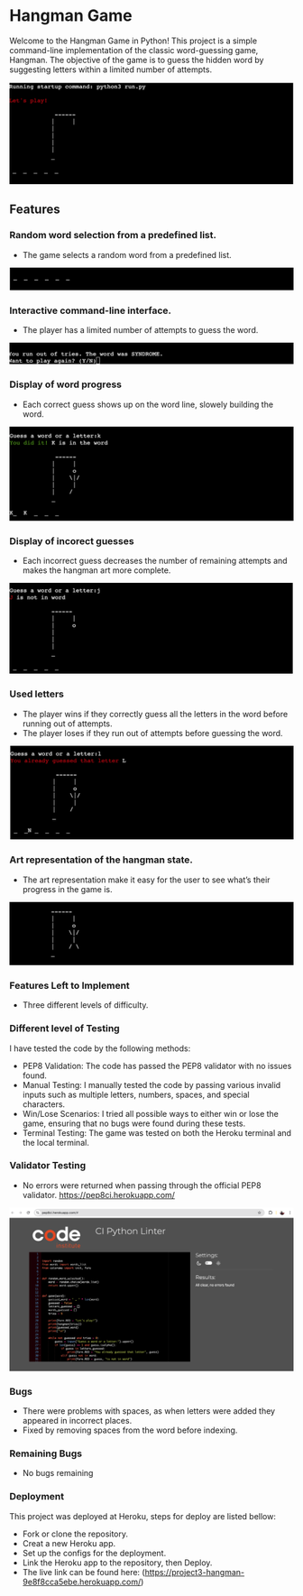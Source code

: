 # Hangman Game 
Welcome to the Hangman Game in Python! This project is a simple command-line implementation of the classic word-guessing game, Hangman. The objective of the game is to guess the hidden word by suggesting letters within a limited number of attempts.

![ Alt the start position ](photos/let's_play.png)

## Features

### Random word selection from a predefined list.

- The game selects a random word from a predefined list.

![ Random word ](photos/random_word.png)

### Interactive command-line interface.

- The player has a limited number of attempts to guess the word.

![ Random word ](photos/play_again.png)

### Display of word progress

- Each correct guess shows up on the word line, slowely building the word.

![ Letter not in word ](photos/you_did_it.png)

### Display of incorect guesses

- Each incorrect guess decreases the number of remaining attempts and makes the hangman art more complete. 

![ Letter not in word ](photos/not_in_word_head.png)

 ### Used letters

- The player wins if they correctly guess all the letters in the word before running out of attempts.
- The player loses if they run out of attempts before guessing the word.

![ Letter already used ](photos/already_guessed_letter.png)

### Art representation of the hangman state.

- The art representation  make it easy for the user to see what’s their progress in the game is. 

![ Hangeman ](photos/hangman_art.png)

### Features Left to Implement
-  Three different levels of difficulty.

###  Different level of Testing
I have tested the code by the following methods:
-	PEP8 Validation: The code has passed the PEP8 validator with no issues found.
-	Manual Testing: I manually tested the code by passing various invalid inputs such as multiple letters, numbers, spaces, and special characters.
-	Win/Lose Scenarios: I tried all possible ways to either win or lose the game, ensuring that no bugs were found during these tests.
-	Terminal Testing: The game was tested on both the Heroku terminal and the local terminal.

### Validator Testing
-	No errors were returned when passing through the official PEP8 validator.
https://pep8ci.herokuapp.com/

![ pep8 result ](photos/pep8_result.png)

### Bugs
- There were problems with spaces, as when letters were added they appeared in incorrect places.
- Fixed by removing spaces from the word before indexing.

### Remaining Bugs
-	No bugs remaining

### Deployment
This project was deployed at Heroku, steps for deploy are listed bellow:
-	Fork or clone the repository.
-	Creat a new Heroku app.
-	Set up the configs for the deployment.
-	Link the Heroku app to the repository, then Deploy.
-	The live link can be found here: (https://project3-hangman-9e8f8cca5ebe.herokuapp.com/)





